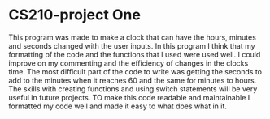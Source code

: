 # CS210-project One

This program was made to make a clock that can have the hours, minutes and seconds changed with the user inputs.
In this program I think that my formatting of the code and the functions that I used were used well.
I could improve on my commenting and the efficiency of changes in the clocks time.
The most difficult part of the code to write was getting the seconds to add to the minutes when it reaches 60 and the same for minutes to hours.
The skills with creating functions and using switch statements will be very useful in future projects.
TO make this code readable and maintainable I formatted my code well and made it easy to what does what in it.
